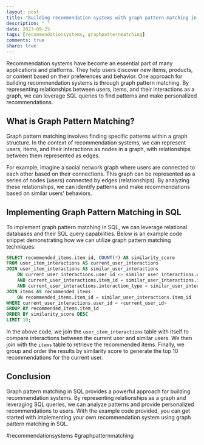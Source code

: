 ```yaml
---
layout: post
title: "Building recommendation systems with graph pattern matching in SQL"
description: " "
date: 2023-09-25
tags: [recommendationsystems, graphpatternmatching]
comments: true
share: true
---
```


Recommendation systems have become an essential part of many applications and platforms. They help users discover new items, products, or content based on their preferences and behavior. One approach for building recommendation systems is through graph pattern matching. By representing relationships between users, items, and their interactions as a graph, we can leverage SQL queries to find patterns and make personalized recommendations.

## What is Graph Pattern Matching?

Graph pattern matching involves finding specific patterns within a graph structure. In the context of recommendation systems, we can represent users, items, and their interactions as nodes in a graph, with relationships between them represented as edges.

For example, imagine a social network graph where users are connected to each other based on their connections. This graph can be represented as a series of nodes (users) connected by edges (relationships). By analyzing these relationships, we can identify patterns and make recommendations based on similar users' behaviors.

## Implementing Graph Pattern Matching in SQL

To implement graph pattern matching in SQL, we can leverage relational databases and their SQL query capabilities. Below is an example code snippet demonstrating how we can utilize graph pattern matching techniques:

```sql
SELECT recommended_items.item_id, COUNT(*) AS similarity_score
FROM user_item_interactions AS current_user_interactions
JOIN user_item_interactions AS similar_user_interactions
    ON current_user_interactions.user_id <> similar_user_interactions.user_id
    AND current_user_interactions.item_id = similar_user_interactions.item_id
    AND current_user_interactions.interaction_type = similar_user_interactions.interaction_type
JOIN items AS recommended_items
    ON recommended_items.item_id = similar_user_interactions.item_id
WHERE current_user_interactions.user_id = <current_user_id>
GROUP BY recommended_items.item_id
ORDER BY similarity_score DESC
LIMIT 10;
```

In the above code, we join the `user_item_interactions` table with itself to compare interactions between the current user and similar users. We then join with the `items` table to retrieve the recommended items. Finally, we group and order the results by similarity score to generate the top 10 recommendations for the current user.

## Conclusion

Graph pattern matching in SQL provides a powerful approach for building recommendation systems. By representing relationships as a graph and leveraging SQL queries, we can analyze patterns and provide personalized recommendations to users. With the example code provided, you can get started with implementing your own recommendation system using graph pattern matching in SQL.

#recommendationsystems #graphpatternmatching